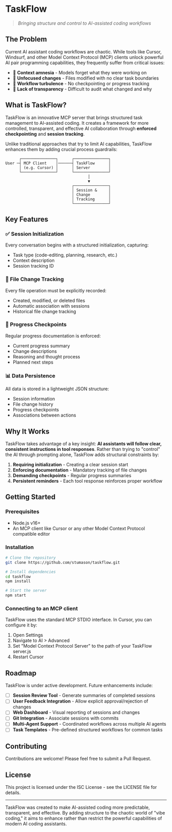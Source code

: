 # TaskFlow

> *Bringing structure and control to AI-assisted coding workflows*

## The Problem

Current AI assistant coding workflows are chaotic. While tools like Cursor, Windsurf, and other Model Context Protocol (MCP) clients unlock powerful AI pair programming capabilities, they frequently suffer from critical issues:

- 🧠 **Context amnesia** - Models forget what they were working on
- 🔄 **Unfocused changes** - Files modified with no clear task boundaries
- 🌊 **Workflow turbulence** - No checkpointing or progress tracking
- 🚧 **Lack of transparency** - Difficult to audit what changed and why

## What is TaskFlow?

TaskFlow is an innovative MCP server that brings structured task management to AI-assisted coding. It creates a framework for more controlled, transparent, and effective AI collaboration through **enforced checkpointing** and **session tracking**.

Unlike traditional approaches that try to limit AI capabilities, TaskFlow enhances them by adding crucial process guardrails:

```
      ┌───────────────┐      ┌───────────────┐
User ─┤ MCP Client    │──────┤ TaskFlow      │
      │ (e.g. Cursor) │      │ Server        │
      └───────────────┘      └───────────────┘
                                    │
                                    ▼
                             ┌───────────────┐
                             │ Session &     │
                             │ Change        │
                             │ Tracking      │
                             └───────────────┘
```

## Key Features

### ✅ Session Initialization

Every conversation begins with a structured initialization, capturing:

- Task type (code-editing, planning, research, etc.)
- Context description
- Session tracking ID

### 📝 File Change Tracking

Every file operation must be explicitly recorded:

- Created, modified, or deleted files
- Automatic association with sessions
- Historical file change tracking

### 🔄 Progress Checkpoints

Regular progress documentation is enforced:

- Current progress summary
- Change descriptions
- Reasoning and thought process
- Planned next steps

### 📊 Data Persistence

All data is stored in a lightweight JSON structure:

- Session information
- File change history
- Progress checkpoints
- Associations between actions

## Why It Works

TaskFlow takes advantage of a key insight: **AI assistants will follow clear, consistent instructions in tool responses**. Rather than trying to "control" the AI through prompting alone, TaskFlow adds structural constraints by:

1. **Requiring initialization** - Creating a clear session start
2. **Enforcing documentation** - Mandatory tracking of file changes
3. **Demanding checkpoints** - Regular progress summaries
4. **Persistent reminders** - Each tool response reinforces proper workflow

## Getting Started

### Prerequisites

- Node.js v16+
- An MCP client like Cursor or any other Model Context Protocol compatible editor

### Installation

```bash
# Clone the repository
git clone https://github.com/stumason/taskflow.git

# Install dependencies
cd taskflow
npm install

# Start the server
npm start
```

### Connecting to an MCP client

TaskFlow uses the standard MCP STDIO interface. In Cursor, you can configure it by:

1. Open Settings
2. Navigate to AI > Advanced
3. Set "Model Context Protocol Server" to the path of your TaskFlow server.js
4. Restart Cursor

## Roadmap

TaskFlow is under active development. Future enhancements include:

- [ ] **Session Review Tool** - Generate summaries of completed sessions
- [ ] **User Feedback Integration** - Allow explicit approval/rejection of changes
- [ ] **Web Dashboard** - Visual reporting of sessions and changes
- [ ] **Git Integration** - Associate sessions with commits
- [ ] **Multi-Agent Support** - Coordinated workflows across multiple AI agents
- [ ] **Task Templates** - Pre-defined structured workflows for common tasks

## Contributing

Contributions are welcome! Please feel free to submit a Pull Request.

## License

This project is licensed under the ISC License - see the LICENSE file for details.

---

TaskFlow was created to make AI-assisted coding more predictable, transparent, and effective. By adding structure to the chaotic world of "vibe coding," it aims to enhance rather than restrict the powerful capabilities of modern AI coding assistants.
